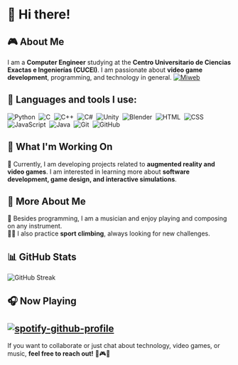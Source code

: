 # 👋 Hi there!

## 🎮 About Me  

I am a **Computer Engineer** studying at the **Centro Universitario de Ciencias Exactas e Ingenierías (CUCEI)**. I am passionate about **video game development**, programming, and technology in general.
[![Miweb](https://media.tenor.com/J27wkptpHMsAAAAM/kemonito-la.gif)](https://mcarlos7.github.io/Personal-Page/)

## 📌 Languages and tools I use:

![Python](https://img.shields.io/badge/-Python-05122A?style=flat&logo=python)&nbsp;
![C](https://img.shields.io/badge/-C-05122A?style=flat&logo=C&logoColor=A8B9CC)&nbsp;
![C++](https://img.shields.io/badge/-C++-05122A?style=flat&logo=C%2B%2B&logoColor=00599C)&nbsp;
![C#](https://img.shields.io/badge/-C%23-05122A?style=flat&logo=csharp&logoColor=239120)&nbsp;
![Unity](https://img.shields.io/badge/-Unity-05122A?style=flat&logo=unity&logoColor=FFFFFF)&nbsp;
![Blender](https://img.shields.io/badge/-Blender-05122A?style=flat&logo=blender&logoColor=F5792A)&nbsp;
![HTML](https://img.shields.io/badge/-HTML-05122A?style=flat&logo=HTML5)&nbsp;
![CSS](https://img.shields.io/badge/-CSS-05122A?style=flat&logo=CSS3&logoColor=1572B6)&nbsp;
![JavaScript](https://img.shields.io/badge/-JavaScript-05122A?style=flat&logo=javascript)&nbsp;
![Java](https://img.shields.io/badge/-Java-05122A?style=flat&logo=Java&logoColor=FFA518)&nbsp;
![Git](https://img.shields.io/badge/-Git-05122A?style=flat&logo=git)&nbsp;
![GitHub](https://img.shields.io/badge/-GitHub-05122A?style=flat&logo=github)&nbsp;  

## 🎯 What I'm Working On  

🚀 Currently, I am developing projects related to **augmented reality and video games**. I am interested in learning more about **software development, game design, and interactive simulations**. 

## 🌟 More About Me  

🎸 Besides programming, I am a musician and enjoy playing and composing on any instrument.  
🧗‍♂️ I also practice **sport climbing**, always looking for new challenges.  

## 📊 GitHub Stats  
![GitHub Streak](https://github-readme-streak-stats.herokuapp.com/?user=MCarlos7&theme=dark&count_private=true&bg_color=0d1116&title_color=ce09ec&text_color=a4aacb&icon_color=007ec6)  


## 🎧 Now Playing  
[![spotify-github-profile](https://spotify-github-profile.kittinanx.com/api/view?uid=tay14000-mx&cover_image=true&theme=natemoo-re&show_offline=false&background_color=00b7db&interchange=true&bar_color=008a87&bar_color_cover=true)](https://github.com/kittinan/spotify-github-profile)
--
If you want to collaborate or just chat about technology, video games, or music, **feel free to reach out!** 🚀🎮🎸

